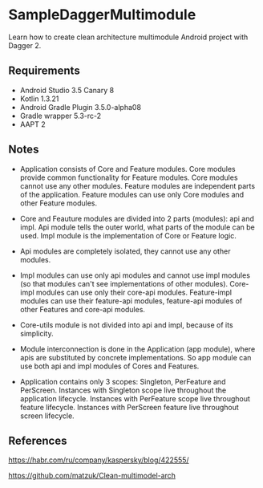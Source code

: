 # SampleDaggerMultimodule
Learn how to create clean architecture multimodule Android project with Dagger 2.

## Requirements
* Android Studio 3.5 Canary 8
* Kotlin 1.3.21
* Android Gradle Plugin 3.5.0-alpha08
* Gradle wrapper 5.3-rc-2
* AAPT 2

## Notes
* Application consists of Core and Feature modules. Core modules provide common functionality for Feature modules. Core modules cannot use any other modules. Feature modules are independent parts of the application. Feature modules can use only Core modules and other Feature modules.

* Core and Feauture modules are divided into 2 parts (modules): api and impl. Api module tells the outer world, what parts of the module can be used. Impl module is the implementation of Core or Feature logic.

* Api modules are completely isolated, they cannot use any other modules.

* Impl modules can use only api modules and cannot use impl modules (so that modules can't see implementations of other modules). Core-impl modules can use only their core-api modules. Feature-impl modules can use their feature-api modules, feature-api modules of other Features and core-api modules.

* Core-utils module is not divided into api and impl, because of its simplicity.

* Module interconnection is done in the Application (app module), where apis are substituted by concrete implementations. So app module can use both api and impl modules of Cores and Features.

* Application contains only 3 scopes: Singleton, PerFeature and PerScreen. Instances with Singleton scope live throughout the application lifecycle. Instances with PerFeature scope live throughout feature lifecycle. Instances with PerScreen feature live throughout screen lifecycle.

## References
https://habr.com/ru/company/kaspersky/blog/422555/

https://github.com/matzuk/Clean-multimodel-arch